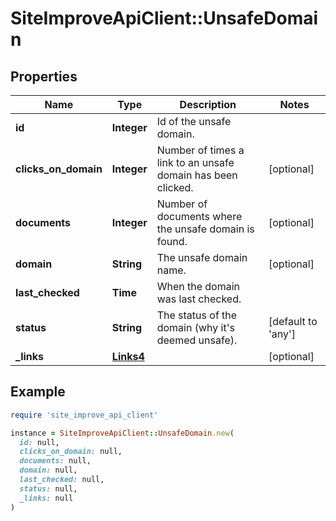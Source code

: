 # SiteImproveApiClient::UnsafeDomain

## Properties

| Name | Type | Description | Notes |
| ---- | ---- | ----------- | ----- |
| **id** | **Integer** | Id of the unsafe domain. |  |
| **clicks_on_domain** | **Integer** | Number of times a link to an unsafe domain has been clicked. | [optional] |
| **documents** | **Integer** | Number of documents where the unsafe domain is found. | [optional] |
| **domain** | **String** | The unsafe domain name. | [optional] |
| **last_checked** | **Time** | When the domain was last checked. |  |
| **status** | **String** | The status of the domain (why it&#39;s deemed unsafe). | [default to &#39;any&#39;] |
| **_links** | [**Links4**](Links4.md) |  | [optional] |

## Example

```ruby
require 'site_improve_api_client'

instance = SiteImproveApiClient::UnsafeDomain.new(
  id: null,
  clicks_on_domain: null,
  documents: null,
  domain: null,
  last_checked: null,
  status: null,
  _links: null
)
```

